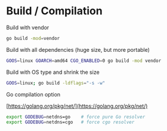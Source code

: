 # Build / Compilation

Build with vendor

```bash
go build -mod=vendor
```

Build with all dependencies \(huge size, but more portable\)

```bash
GOOS=linux GOARCH=amd64 CGO_ENABLED=0 go build -mod vendor
```

Build with OS type and shrink the size

```bash
GOOS=linux; go build -ldflags="-s -w"
```

Go compilation option

[https://golang.org/pkg/net/](https://golang.org/pkg/net/)

```bash
export GODEBUG=netdns=go    # force pure Go resolver
export GODEBUG=netdns=cgo   # force cgo resolver
```

